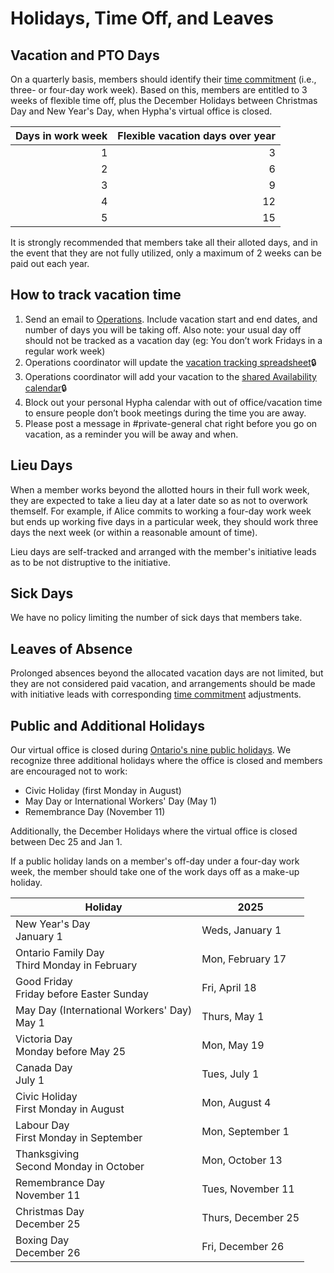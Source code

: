 # Holidays, Time Off, and Leaves

## Vacation and PTO Days

On a quarterly basis, members should identify their [time commitment](time-commitment.md) (i.e., three- or four-day work week). Based on this, members are entitled to 3 weeks of flexible time off, plus the December Holidays between Christmas Day and New Year's Day, when Hypha's virtual office is closed.

| Days in work week | Flexible vacation days over year |
|------------------:|---------------------------------:|
|                 1 |                                3 |
|                 2 |                                6 |
|                 3 |                                9 |
|                 4 |                               12 |
|                 5 |                               15 |

It is strongly recommended that members take all their alloted days, and in the event that they are not fully utilized, only a maximum of 2 weeks can be paid out each year.

## How to track vacation time

1. Send an email to [Operations](mailto:operations@hypha.coop). Include vacation start and end dates, and number of days you will be taking off. 
Also note: your usual day off should not be tracked as a vacation day (eg: You don’t work Fridays in a regular work week)
2. Operations coordinator will update the [vacation tracking spreadsheet](https://link.hypha.coop/vacation)🔒
3. Operations coordinator will add your vacation to the [shared Availability calendar](https://link.hypha.coop/availability)🔒
4. Block out your personal Hypha calendar with out of office/vacation time to ensure people don’t book meetings during the time you are away.
5. Please post a message in #private-general chat right before you go on vacation, as a reminder you will be away and when.


## Lieu Days

When a member works beyond the allotted hours in their full work week, they are expected to take a lieu day at a later date so as not to overwork themself. For example, if Alice commits to working a four-day work week but ends up working five days in a particular week, they should work three days the next week (or within a reasonable amount of time).

Lieu days are self-tracked and arranged with the member's initiative leads as to be not distruptive to the initiative.

## Sick Days

We have no policy limiting the number of sick days that members take.

## Leaves of Absence

Prolonged absences beyond the allocated vacation days are not limited, but they are not considered paid vacation, and arrangements should be made with initiative leads with corresponding [time commitment](time-commitment.md) adjustments.

## Public and Additional Holidays

Our virtual office is closed during [Ontario's nine public holidays](https://www.ontario.ca/document/your-guide-employment-standards-act-0/public-holidays). We recognize three additional holidays where the office is closed and members are encouraged not to work:

- Civic Holiday (first Monday in August)
- May Day or International Workers' Day (May 1)
- Remembrance Day (November 11)

Additionally, the December Holidays where the virtual office is closed between Dec 25 and Jan 1.

If a public holiday lands on a member's off-day under a four-day work week, the member should take one of the work days off as a make-up holiday.

| **Holiday**                                      | **2025**          |
|--------------------------------------------------|-------------------|
| New Year's Day<br />January 1                    | Weds, January 1   |
| Ontario Family Day<br />Third Monday in February | Mon, February 17  |
| Good Friday<br />Friday before Easter Sunday     | Fri, April 18     |
| May Day (International Workers' Day)<br />May 1  | Thurs, May 1      |
| Victoria Day<br />Monday before May 25           | Mon, May 19       |
| Canada Day<br />July 1                           | Tues, July 1      |
| Civic Holiday<br />First Monday in August        | Mon, August 4     |
| Labour Day<br />First Monday in September        | Mon, September 1  |
| Thanksgiving<br />Second Monday in October       | Mon, October 13   |
| Remembrance Day<br />November 11                 | Tues, November 11 |
| Christmas Day<br />December 25                   | Thurs, December 25|
| Boxing Day<br />December 26                      | Fri, December 26  |

